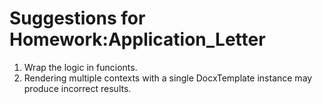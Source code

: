 # Suggestions for Homework:Application_Letter

1. Wrap the logic in funcionts.
2. Rendering multiple contexts with a single DocxTemplate instance may produce incorrect results.
